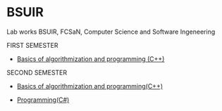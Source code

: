 # BSUIR
Lab works BSUIR, FCSaN, Computer Science and Software Ingeneering

FIRST SEMESTER
- [Basics of algorithmization and programming (C++)](https://github.com/Mikalai-Khalamau/BAAP/tree/master/%D0%9E%D0%90%D0%B8%D0%9F)

SECOND SEMESTER
- [Basics of algorithmization and programming(C++)](https://github.com/Mikalai-Khalamau/BAAP2/tree/master)

- [Programming(C#)](https://github.com/Mikalai-Khalamau/Programming)

